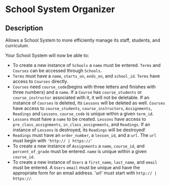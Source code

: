 # School System Organizer

## Description

Allows a School System to more efficiently manage its staff, students, and curriculum.

Your School System will now be able to:
* To create a new instance of `Schools` a `name` must be entered.  `Terms` and `Courses` can be accessed through `Schools`.
* `Terms` must have a `name`, `starts_on`, `ends_on`, and `school_id`.  `Terms` have access to `Courses` directly.
* `Courses` need `course_code`(begins with three letters and finishes with three numbers) and a `name`.  If a `Course` has `course_students` or `course_instructor` associated with it, it will not be deletable.  If an instance of `Courses` is deleted, its `Lessons` will be deleted as well.  `Courses` have access to `course_students`, `course_instructors`, `Assignments`, `Readings` and `Lessons`.  `course_code` is unique within a given `term_id`.  
* `Lessons` must have a `name` to be created.  `Lessons` have access to `pre_class_assignments`, `in_class_assignments`, and `Readings`.  If an instance of `Lessons` is destroyed, its `Readings` will be destroyed!
* `Readings` must have an `order_number`, a `lesson_id`, and a `url`.  The `url` must begin with `'http:// | https://'`
* To create a new instance of `Assignments` a `name`, `course_id`, and `percent_of_grade` must be entered. `name` is unique within a given `course_id`.
* To create a new instance of `Users` a `first_name`, `last_name`, and `email` must be entered. A `Users` `email` must be unique and have the appropriate form for an email address. 'url' must start with `http:// | https://`.
